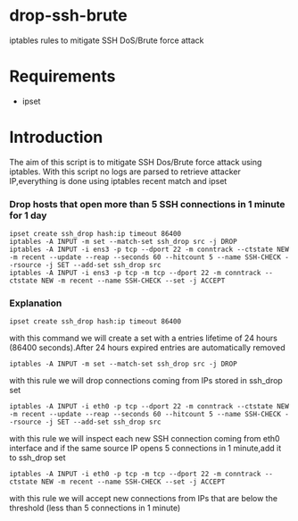 # drop-ssh-brute
iptables rules to mitigate SSH DoS/Brute force attack

# Requirements
- ipset

# Introduction
The aim of this script is to mitigate SSH Dos/Brute force attack using iptables.
With this script no logs are parsed to retrieve attacker IP,everything is done using iptables recent match and ipset

### Drop hosts that open more than 5 SSH connections in 1 minute for 1 day

```
ipset create ssh_drop hash:ip timeout 86400
iptables -A INPUT -m set --match-set ssh_drop src -j DROP
iptables -A INPUT -i ens3 -p tcp --dport 22 -m conntrack --ctstate NEW -m recent --update --reap --seconds 60 --hitcount 5 --name SSH-CHECK --rsource -j SET --add-set ssh_drop src
iptables -A INPUT -i ens3 -p tcp -m tcp --dport 22 -m conntrack --ctstate NEW -m recent --name SSH-CHECK --set -j ACCEPT
```

### Explanation

`ipset create ssh_drop hash:ip timeout 86400`

with this command we will create a set with a entries lifetime of 24 hours (86400 seconds).After 24 hours expired entries are automatically removed

`iptables -A INPUT -m set --match-set ssh_drop src -j DROP`

with this rule we will drop connections coming from IPs stored in ssh_drop set

`iptables -A INPUT -i eth0 -p tcp --dport 22 -m conntrack --ctstate NEW -m recent --update --reap --seconds 60 --hitcount 5 --name SSH-CHECK --rsource -j SET --add-set ssh_drop src`

with this rule we will inspect each new SSH connection coming from eth0 interface and if the same source IP opens 5 connections in 1 minute,add it to ssh_drop set

`iptables -A INPUT -i eth0 -p tcp -m tcp --dport 22 -m conntrack --ctstate NEW -m recent --name SSH-CHECK --set -j ACCEPT`

with this rule we will accept new connections from IPs that are below the threshold (less than 5 connections in 1 minute)



